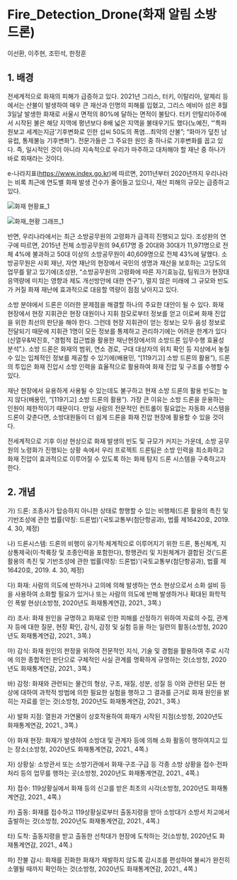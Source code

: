 # Fire_Detection_Drone(화재 알림 소방 드론)

이선환, 이주현, 조민석, 한정훈

## 1. 배경

전세계적으로 화재의 피해가 급증하고 있다. 2021년 그리스, 터키, 이탈리아, 알제리 등에서는 산불이 발생하여 매우 큰 재산과 인명의 피해를 입혔고, 그리스 에비아 섬은 8월 3일날 발생한 화재로 서울시 면적의 80%에 달하는 면적이 불탔다. 터키 안탈리아주에서 시작된 불은 해당 지역에 평년보다 8배 넓은 지역을 불태우기도 했다(노예진, “’특파원보고 세계는지금’기후변화로 인한 섭씨 50도의 폭염...최악의 산불”; “화마가 덮친 남유럽, 통제불능 기후변화”). 전문가들은 그 주요한 원인 중 하나로 기후변화를 꼽고 있다. 즉, 일시적인 것이 아니라 지속적으로 우리가 마주하고 대처해야 할 재난 중 하나가 바로 화재라는 것이다.

e-나라지표(https://www.index.go.kr)에 따르면, 2011년부터 2020년까지 우리나라는 비록 최근에 연도별 화재 발생 건수가 줄어들고 있으나, 재산 피해의 규모는 급증하고 있다.

![화재 현황표_1](https://user-images.githubusercontent.com/84608929/131605822-d7d0a013-095d-4b76-bf28-15cb429672d9.png)

![화재_현황 그래프_1](https://user-images.githubusercontent.com/84608929/131606254-6f496f38-4664-4ccc-b1df-b8b12475dc0d.png)

반면, 우리나라에서는 최근 소방공무원의 고령화가 급격히 진행되고 있다. 조성완의 연구에 따르면, 2015년 전체 소방공무원의 94,617명 중 20대와 30대가 11,971명으로 전체 4%에 불과하고 50대 이상의 소방공무원이 40,609명으로 전체 43%에 달했다. 소방공무원은 사회 재난, 자연 재난의 현장에서 국민의 생명과 재산을 보호하는 고당도의 업무를 맡고 있기에(조성완, “소방공무원의 고령화에 따른 자기효능감, 팀워크가 현장대응역량에 미치는 영향과 제도 개선방안에 대한 연구”), 멀지 않은 미래에 그 규모와 빈도가 커질 화재 재난에 효과적으로 대응할 역량이 점점 낮아지고 있다.

소방 분야에서 드론은 이러한 문제점을 해결할 하나의 주요한 대안이 될 수 있다. 화재 현장에서 현장 지휘관은 현장 대원이나 지휘 참모로부터 정보를 얻고 이로써 화재 진압을 위한 최선의 판단을 해야 한다. 그런데 현장 지휘관이 얻는 정보는 모두 음성 정보로 전달되기 때문에 지휘관 1명이 모든 정보를 통제하고 관리하기에는 어려운 한계가 있다(신열우&박진호, “경험적 접근법을 활용한 재난현장에서의 소방드론 임무수행 효율성 분석”.). 소방 드론은 화재의 범위, 연소 경로, 구대 대상자의 위치 확인 등 지상에서 놓칠 수 있는 입체적인 정보를 제공할 수 있기에(배용민, “[119기고] 소방 드론의 활용”), 드론의 투입은 화재 진압시 소방 인력을 효율적으로 활용하여 화재 진압 및 구조를 수행할 수 있다.

재난 현장에서 유용하게 사용될 수 있는데도 불구하고 현재 소방 드론의 활용 빈도는 높지 않다(배용민, “[119기고] 소방 드론의 활용”). 가장 큰 이유는 소방 드론을 운용하는 인원이 제한적이기 때문이다. 만일 사람의 전문적인 컨트롤이 필요없는 자동화 시스템을 드론이 갖춘다면, 소방대원들이 더 쉽게 드론을 화재 진압 현장에 활용할 수 있을 것이다.

전세계적으로 기후 이상 현상으로 화재 발생의 빈도 및 규모가 커지는 가운데, 소방 공무원의 노령화가 진행되는 상황 속에서 우리 프로젝트 드론팀은 소방 인력을 최소화하고 화재 진압이 효과적으로 이루어질 수 있도록 하는 화재 탐지 드론 시스템을 구축하고자 한다.

## 2. 개념


가) 드론: 조종사가 탑승하지 아니한 상태로 항행할 수 있는 비행체(드론 활용의 촉진 및 기반조성에 관한 법률(약칭: 드론법)'(국토교통부(첨단항공과), 법률 제16420호, 2019. 4. 30, 제정)

나) 드론시스템: 드론의 비행이 유기적·체계적으로 이루어지기 위한 드론, 통신체계, 지상통제국(이·착륙장 및 조종인력을 포함한다), 항행관리 및 지원체계가 결합된 것('드론 활용의 촉진 및 기반조성에 관한 법률(약칭: 드론법)'(국토교통부(첨단항공과), 법률 제16420호, 2019. 4. 30, 제정)

다) 화재: 사람의 의도에 반하거나 고의에 의해 발생하는 연소 현상으로서 소화 설비 등을 사용하여 소화할 필요가 있거나 또는 사람의 의도에 반해 발생하거나 확대된 화학적인 폭발 현상(소방청,  2020년도 화재통계연감, 2021., 3쪽.)

라) 조사: 화재 원인을 규명하고 화재로 인한 피해를 산정하기 위하여 자료의 수집, 관계자 등에 대한 질문, 현장 확인, 감식, 감정 및 실험 등을 하는 일련의 활동(소방청, 2020년도 화재통계연감, 2021., 3쪽.)

마) 감식: 화재 원인의 판정을 위하여 전문적인 지식, 기술 및 경험을 활용하여 주로 시각에 의한 종합적인 판단으로 구체적인 사실 관계를 명확하게 규명하는 것(소방청, 2020년도 화재통계연감, 2021., 3쪽.)

바) 감정: 화재와 관련되는 물건의 형상, 구조, 재질, 성분, 성질 등 이와 관련된 모든 현상에 대하여 과학적 방법에 의한 필요한 실험을 행하고 그 결과를 근거로 화재 원인을 밝히는 자료를 얻는 것(소방청, 2020년도 화재통계연감, 2021., 3쪽.)

사) 발화 지점: 열원과 가연물이 상호작용하여 화재가 시작된 지점(소방청, 2020년도 화재통계연감, 2021., 3쪽.)

아) 화재 현장: 화재가 발생하여 소방대 및 관계자 등에 의해 소화 활동이 행하여지고 있는 장소(소방청, 2020년도 화재통계연감, 2021., 4쪽.)

자) 상황실: 소방관서 또는 소방기관에서 화재·구조·구급 등 각종 소방 상황을 접수·전파 처리 등의 업무를 행하는 곳(소방청, 2020년도 화재통계연감, 2021., 4쪽.)

차) 접수: 119상황실에서 화재 등의 신고를 받은 최초의 시각(소방청, 2020년도 화재통계연감, 2021., 4쪽.)

카) 출동: 화재를 접수하고 119상황실로부터 출동지령을 받아 소방대가 소방서 차고에서 출발하는 것(소방청, 2020년도 화재통계연감, 2021., 4쪽.)

타) 도착: 출동지령을 받고 출동한 선착대가 현장에 도착하는 것(소방청, 2020년도 화재통계연감, 2021., 4쪽.)

파) 잔불 감시: 화재를 진화한 화재가 재발하지 않도록 감시조를 편성하여 불씨가 완전히 소멸될 때까지 확인하는 것(소방청, 2020년도 화재통계연감, 2021., 4쪽.)

